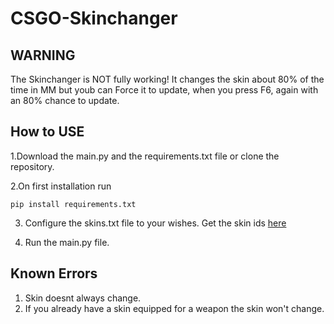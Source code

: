 # CSGO-Skinchanger


## WARNING
The Skinchanger is NOT fully working! It changes the skin about 80% of the time in MM but youb can Force it to update, when you press F6, again with an 80% chance to update.

## How to USE
1.Download the main.py and the requirements.txt file or clone the repository.

2.On first installation run 
```
pip install requirements.txt

```
3. Configure the skins.txt file to your wishes. Get the skin ids [here](https://totalcsgo.com/skin-ids)

4. Run the main.py file.

## Known Errors
1. Skin doesnt always change.
2. If you already have a skin equipped for a weapon the skin won't change.


